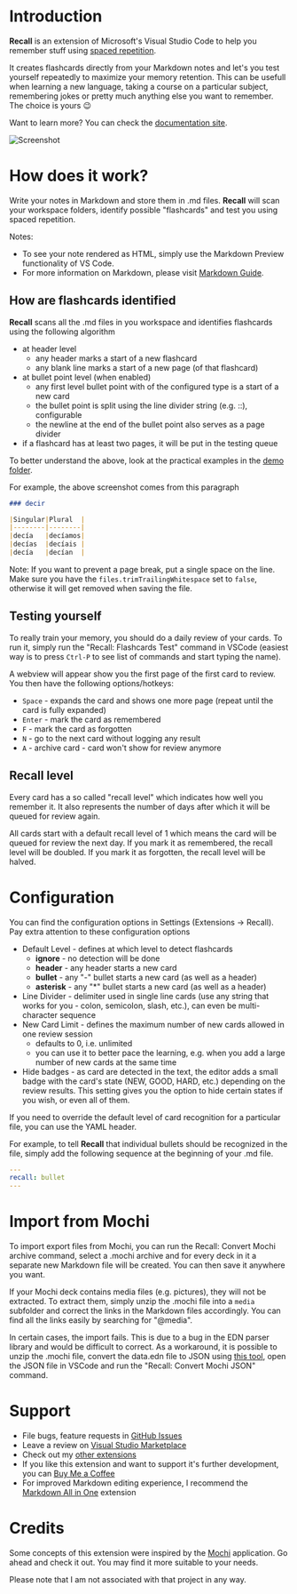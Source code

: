 # Introduction

**Recall** is an extension of Microsoft's Visual Studio Code to help you remember stuff using [spaced repetition](https://en.wikipedia.org/wiki/Spaced_repetition).

It creates flashcards directly from your Markdown notes and let's you test yourself repeatedly to maximize your memory retention. This can be usefull when learning a new language, taking a course on a particular subject, remembering jokes or pretty much anything else you want to remember. The choice is yours 😉

Want to learn more? You can check the [documentation site](https://recall.frenya.net).

![Screenshot](resources/img/screenshot.png)

# How does it work?

Write your notes in Markdown and store them in .md files.
**Recall** will scan your workspace folders, identify possible "flashcards" and test you using spaced repetition.

Notes:

- To see your note rendered as HTML, simply use the Markdown Preview functionality of VS Code.
- For more information on Markdown, please visit [Markdown Guide](https://www.markdownguide.org/).

## How are flashcards identified

**Recall** scans all the .md files in you workspace and identifies flashcards using the following algorithm

- at header level
  - any header marks a start of a new flashcard
  - any blank line marks a start of a new page (of that flashcard)
- at bullet point level (when enabled)
  - any first level bullet point with of the configured type is a start of a new card
  - the bullet point is split using the line divider string (e.g. ::), configurable
  - the newline at the end of the bullet point also serves as a page divider
- if a flashcard has at least two pages, it will be put in the testing queue

To better understand the above, look at the practical examples in the [demo folder](https://github.com/frenya/vscode-recall/tree/master/demo).

For example, the above screenshot comes from this paragraph

```markdown
### decir

|Singular|Plural  |
|--------|--------|
|decía   |decíamos|
|decías  |decíais |
|decía   |decían  |
```

Note: If you want to prevent a page break, put a single space on the line. Make sure you have the `files.trimTrailingWhitespace` set to `false`,
otherwise it will get removed when saving the file.

## Testing yourself

To really train your memory, you should do a daily review of your cards. To run it, simply run the "Recall: Flashcards Test" command in VSCode
(easiest way is to press `Ctrl-P` to see list of commands and start typing the name).

A webview will appear show you the first page of the first card to review. You then have the following options/hotkeys:

- `Space` - expands the card and shows one more page (repeat until the card is fully expanded)
- `Enter` - mark the card as remembered
- `F` - mark the card as forgotten
- `N` - go to the next card without logging any result
- `A` - archive card - card won't show for review anymore

## **Recall** level

Every card has a so called "recall level" which indicates how well you remember it. It also represents the number of days after which it
will be queued for review again.

All cards start with a default recall level of 1 which means the card will be queued for review the next day. If you mark it as remembered,
the recall level will be doubled. If you mark it as forgotten, the recall level will be halved.

# Configuration

You can find the configuration options in Settings (Extensions -> Recall). Pay extra attention to these configuration options

- Default Level - defines at which level to detect flashcards
  - **ignore** - no detection will be done
  - **header** - any header starts a new card
  - **bullet** - any "-" bullet starts a new card (as well as a header)
  - **asterisk** - any "*" bullet starts a new card (as well as a header)
- Line Divider - delimiter used in single line cards (use any string that works for you - colon, semicolon, slash, etc.), can even be multi-character sequence
- New Card Limit - defines the maximum number of new cards allowed in one review session
  - defaults to 0, i.e. unlimited
  - you can use it to better pace the learning, e.g. when you add a large number of new cards at the same time
- Hide badges - as card are detected in the text, the editor adds a small badge with the card's state (NEW, GOOD, HARD, etc.) depending on the review results. This setting gives you the option to hide certain states if you wish, or even all of them.

If you need to override the default level of card recognition for a particular file, you can use the YAML header.

For example, to tell **Recall** that individual bullets should be recognized in the file, simply add the following sequence at the beginning of your .md file.

```yaml
---
recall: bullet
---
```

# Import from Mochi

To import export files from Mochi, you can run the Recall: Convert Mochi archive command, select a .mochi archive and for every deck in it
a separate new Markdown file will be created. You can then save it anywhere you want.

If your Mochi deck contains media files (e.g. pictures), they will not be extracted. To extract them, simply unzip the .mochi file into a `media` subfolder
and correct the links in the Markdown files accordingly. You can find all the links easily by searching for "@media".

In certain cases, the import fails. This is due to a bug in the EDN parser library and would be difficult to correct. As a workaround, it is possible to
unzip the .mochi file, convert the data.edn file to JSON using [this tool](http://repo.tiye.me/mvc-works/edn-formatter/), open the JSON file in VSCode and
run the "Recall: Convert Mochi JSON" command.

# Support

- File bugs, feature requests in [GitHub Issues](https://github.com/frenya/vscode-recall/issues)
- Leave a review on [Visual Studio Marketplace](https://marketplace.visualstudio.com/items?itemName=frenya.vscode-recall)
- Check out my [other extensions](https://marketplace.visualstudio.com/publishers/frenya)
- If you like this extension and want to support it's further development, you can [Buy Me a Coffee](https://www.buymeacoffee.com/frenya)
- For improved Markdown editing experience, I recommend the [Markdown All in One](https://marketplace.visualstudio.com/items?itemName=yzhang.markdown-all-in-one) extension


<!-- a href="https://www.buymeacoffee.com/frenya" target="_blank">
  <img
    src="https://cdn.buymeacoffee.com/buttons/v2/default-green.png"
    alt="Buy Me A Coffee"
    style="height: 60px !important;width: 217px !important;"
  >
</a -->

# Credits

Some concepts of this extension were inspired by the [Mochi](https://mochi.cards/) application.
Go ahead and check it out. You may find it more suitable to your needs.

Please note that I am not associated with that project in any way.
